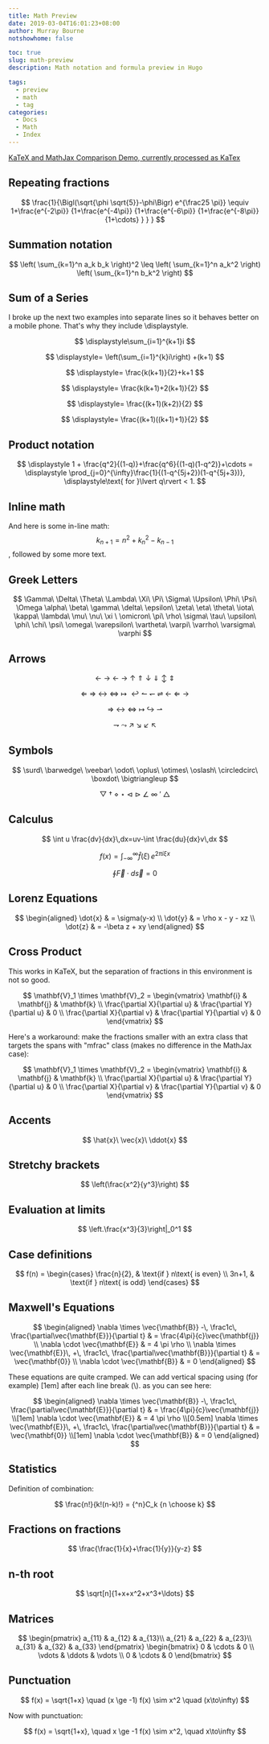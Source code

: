 ```yaml
---
title: Math Preview
date: 2019-03-04T16:01:23+08:00
author: Murray Bourne
notshowhome: false

toc: true
slug: math-preview
description: Math notation and formula preview in Hugo

tags:
  - preview
  - math
  - tag
categories:
  - Docs
  - Math
  - Index
---
```


[KaTeX and MathJax Comparison Demo, currently processed as KaTex](https://www.intmath.com/cg5/katex-mathjax-comparison.php)

<!--more-->

## Repeating fractions
$$
\frac{1}{\Bigl(\sqrt{\phi \sqrt{5}}-\phi\Bigr) e^{\frac25 \pi}} \equiv 1+\frac{e^{-2\pi}} {1+\frac{e^{-4\pi}} {1+\frac{e^{-6\pi}} {1+\frac{e^{-8\pi}} {1+\cdots} } } }
$$


## Summation notation
$$
\left( \sum_{k=1}^n a_k b_k \right)^2 \leq \left( \sum_{k=1}^n a_k^2 \right) \left( \sum_{k=1}^n b_k^2 \right)
$$


## Sum of a Series
I broke up the next two examples into separate lines so it behaves better on a mobile phone. That's why they include \displaystyle.

$$
\displaystyle\sum_{i=1}^{k+1}i
$$

$$
\displaystyle= \left(\sum_{i=1}^{k}i\right) +(k+1)
$$

$$
\displaystyle= \frac{k(k+1)}{2}+k+1
$$

$$
\displaystyle= \frac{k(k+1)+2(k+1)}{2}
$$

$$
\displaystyle= \frac{(k+1)(k+2)}{2}
$$

$$
\displaystyle= \frac{(k+1)((k+1)+1)}{2}
$$

## Product notation
$$
\displaystyle 1 + \frac{q^2}{(1-q)}+\frac{q^6}{(1-q)(1-q^2)}+\cdots = \displaystyle \prod_{j=0}^{\infty}\frac{1}{(1-q^{5j+2})(1-q^{5j+3})}, \displaystyle\text{ for }\lvert q\rvert < 1.
$$


## Inline math
And here is some in-line math: $$ k_{n+1} = n^2 + k_n^2 - k_{n-1} $$ , followed by some more text.


## Greek Letters
$$
\Gamma\ \Delta\ \Theta\ \Lambda\ \Xi\ \Pi\ \Sigma\ \Upsilon\ \Phi\ \Psi\ \Omega
\alpha\ \beta\ \gamma\ \delta\ \epsilon\ \zeta\ \eta\ \theta\ \iota\ \kappa\ \lambda\ \mu\ \nu\ \xi \ \omicron\ \pi\ \rho\ \sigma\ \tau\ \upsilon\ \phi\ \chi\ \psi\ \omega\ \varepsilon\ \vartheta\ \varpi\ \varrho\ \varsigma\ \varphi
$$


## Arrows
$$
\gets\ \to\ \leftarrow\ \rightarrow\ \uparrow\ \Uparrow\ \downarrow\ \Downarrow\ \updownarrow\ \Updownarrow
$$

$$
\Leftarrow\ \Rightarrow\ \leftrightarrow\ \Leftrightarrow\ \mapsto\ \hookleftarrow
\leftharpoonup\ \leftharpoondown\ \rightleftharpoons\ \longleftarrow\ \Longleftarrow\ \longrightarrow
$$

$$
\Longrightarrow\ \longleftrightarrow\ \Longleftrightarrow\ \longmapsto\ \hookrightarrow\ \rightharpoonup
$$

$$
\rightharpoondown\ \leadsto\ \nearrow\ \searrow\ \swarrow\ \nwarrow
$$


## Symbols
$$
\surd\ \barwedge\ \veebar\ \odot\ \oplus\ \otimes\ \oslash\ \circledcirc\ \boxdot\ \bigtriangleup
$$

$$
\bigtriangledown\ \dagger\ \diamond\ \star\ \triangleleft\ \triangleright\ \angle\ \infty\ \prime\ \triangle
$$


## Calculus
$$
\int u \frac{dv}{dx}\,dx=uv-\int \frac{du}{dx}v\,dx
$$

$$
f(x) = \int_{-\infty}^\infty \hat f(\xi)\,e^{2 \pi i \xi x}
$$

$$
\oint \vec{F} \cdot d\vec{s}=0
$$


## Lorenz Equations
$$
\begin{aligned} \dot{x} & = \sigma(y-x) \\ \dot{y} & = \rho x - y - xz \\ \dot{z} & = -\beta z + xy \end{aligned}
$$


## Cross Product
This works in KaTeX, but the separation of fractions in this environment is not so good.

$$
\mathbf{V}_1 \times \mathbf{V}_2 = \begin{vmatrix} \mathbf{i} & \mathbf{j} & \mathbf{k} \\ \frac{\partial X}{\partial u} & \frac{\partial Y}{\partial u} & 0 \\ \frac{\partial X}{\partial v} & \frac{\partial Y}{\partial v} & 0 \end{vmatrix}
$$

Here's a workaround: make the fractions smaller with an extra class that targets the spans with "mfrac" class (makes no difference in the MathJax case):

$$
\mathbf{V}_1 \times \mathbf{V}_2 = \begin{vmatrix} \mathbf{i} & \mathbf{j} & \mathbf{k} \\ \frac{\partial X}{\partial u} & \frac{\partial Y}{\partial u} & 0 \\ \frac{\partial X}{\partial v} & \frac{\partial Y}{\partial v} & 0 \end{vmatrix}
$$


## Accents
$$
\hat{x}\ \vec{x}\ \ddot{x}
$$


## Stretchy brackets
$$
\left(\frac{x^2}{y^3}\right)
$$


## Evaluation at limits
$$
\left.\frac{x^3}{3}\right|_0^1
$$


## Case definitions
$$
f(n) = \begin{cases} \frac{n}{2}, & \text{if } n\text{ is even} \\ 3n+1, & \text{if } n\text{ is odd} \end{cases}
$$


## Maxwell's Equations
$$
\begin{aligned} \nabla \times \vec{\mathbf{B}} -\, \frac1c\, \frac{\partial\vec{\mathbf{E}}}{\partial t} & = \frac{4\pi}{c}\vec{\mathbf{j}} \\ \nabla \cdot \vec{\mathbf{E}} & = 4 \pi \rho \\ \nabla \times \vec{\mathbf{E}}\, +\, \frac1c\, \frac{\partial\vec{\mathbf{B}}}{\partial t} & = \vec{\mathbf{0}} \\ \nabla \cdot \vec{\mathbf{B}} & = 0 \end{aligned}
$$

These equations are quite cramped. We can add vertical spacing using (for example) [1em] after each line break (\\). as you can see here:

$$
\begin{aligned} \nabla \times \vec{\mathbf{B}} -\, \frac1c\, \frac{\partial\vec{\mathbf{E}}}{\partial t} & = \frac{4\pi}{c}\vec{\mathbf{j}} \\[1em] \nabla \cdot \vec{\mathbf{E}} & = 4 \pi \rho \\[0.5em] \nabla \times \vec{\mathbf{E}}\, +\, \frac1c\, \frac{\partial\vec{\mathbf{B}}}{\partial t} & = \vec{\mathbf{0}} \\[1em] \nabla \cdot \vec{\mathbf{B}} & = 0 \end{aligned}
$$


## Statistics
Definition of combination:

$$
\frac{n!}{k!(n-k)!} = {^n}C_k
{n \choose k}
$$

## Fractions on fractions
$$
\frac{\frac{1}{x}+\frac{1}{y}}{y-z}
$$


## n-th root
$$
\sqrt[n]{1+x+x^2+x^3+\ldots}
$$


## Matrices
$$
\begin{pmatrix} a_{11} & a_{12} & a_{13}\\ a_{21} & a_{22} & a_{23}\\ a_{31} & a_{32} & a_{33} \end{pmatrix}
\begin{bmatrix} 0 & \cdots & 0 \\ \vdots & \ddots & \vdots \\ 0 & \cdots & 0 \end{bmatrix}
$$


## Punctuation
$$
f(x) = \sqrt{1+x} \quad (x \ge -1)
f(x) \sim x^2 \quad (x\to\infty)
$$

Now with punctuation:

$$
f(x) = \sqrt{1+x}, \quad x \ge -1
f(x) \sim x^2, \quad x\to\infty
$$
